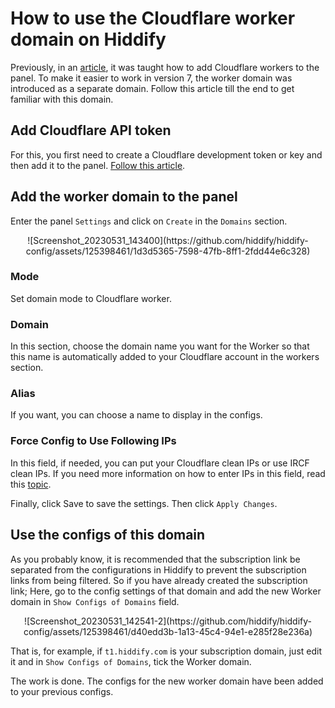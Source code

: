 

# How to use the Cloudflare worker domain on Hiddify
Previously, in an [article](/manager/wiki/How-to-set-up-and-use-Cloudflare-workers), it was taught how to add Cloudflare workers to the panel. To make it easier to work in version 7, the worker domain was introduced as a separate domain. Follow this article till the end to get familiar with this domain.

## Add Cloudflare API token

For this, you first need to create a Cloudflare development token or key and then add it to the panel. [Follow this article](/manager/wiki/Get-Cloudflare-API).


## Add the worker domain to the panel
Enter the panel `Settings` and click on `Create` in the `Domains` section.

<div align=center markdown=1>
![Screenshot_20230531_143400](https://github.com/hiddify/hiddify-config/assets/125398461/1d3d5365-7598-47fb-8ff1-2fdd44e6c328)

</div>


### Mode
Set domain mode to Cloudflare worker.

### Domain
In this section, choose the domain name you want for the Worker so that this name is automatically added to your Cloudflare account in the workers section.

### Alias
If you want, you can choose a name to display in the configs.

### Force Config to Use Following IPs
In this field, if needed, you can put your Cloudflare clean IPs or use IRCF clean IPs. If you need more information on how to enter IPs in this field, read this [topic](https://github-com.translate.goog/hiddify/hiddify-config/discussions/2009?_x_tr_sl=fa&_x_tr_tl=en&_x_tr_hl=en&_x_tr_pto=wapp).

Finally, click Save to save the settings. Then click `Apply Changes`.

## Use the configs of this domain
As you probably know, it is recommended that the subscription link be separated from the configurations in Hiddify to prevent the subscription links from being filtered. So if you have already created the subscription link; Here, go to the config settings of that domain and add the new Worker domain in `Show Configs of Domains` field.


<div align=center markdown=1>
![Screenshot_20230531_142541-2](https://github.com/hiddify/hiddify-config/assets/125398461/d40edd3b-1a13-45c4-94e1-e285f28e236a)

</div>


That is, for example, if `t1.hiddify.com` is your subscription domain, just edit it and in `Show Configs of Domains`, tick the Worker domain.

The work is done. The configs for the new worker domain have been added to your previous configs.
